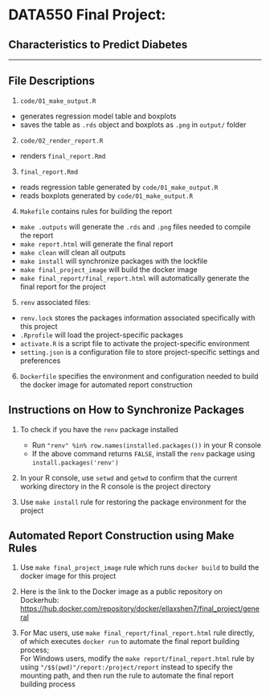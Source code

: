 # DATA550 Final Project:

## Characteristics to Predict Diabetes

------------------------------------------------------------------------

## File Descriptions

1.  `code/01_make_output.R`

-   generates regression model table and boxplots
-   saves the table as `.rds` object and boxplots as `.png` in `output/` folder

2.  `code/02_render_report.R`

-   renders `final_report.Rmd`

3.  `final_report.Rmd`

-   reads regression table generated by `code/01_make_output.R`
-   reads boxplots generated by `code/01_make_output.R`

4.  `Makefile` contains rules for building the report

-   `make .outputs` will generate the `.rds` and `.png` files needed to compile the report
-   `make report.html` will generate the final report
-   `make clean` will clean all outputs
-   `make install` will synchronize packages with the lockfile
-   `make final_project_image` will build the docker image
-   `make final_report/final_report.html` will automatically generate the final report for the project

5.  `renv` associated files:

-   `renv.lock` stores the packages information associated specifically with this project
-   `.Rprofile` will load the project-specific packages
-   `activate.R` is a script file to activate the project-specific environment
-   `setting.json` is a configuration file to store project-specific settings and preferences

6.  `Dockerfile` specifies the environment and configuration needed to build the docker image for automated report construction

## Instructions on How to Synchronize Packages

1.  To check if you have the `renv` package installed

    -   Run `"renv" %in% row.names(installed.packages())` in your R console
    -   If the above command returns `FALSE`, install the `renv` package using `install.packages('renv')`

2.  In your R console, use `setwd` and `getwd` to confirm that the current working directory in the R console is the project directory

3.  Use `make install` rule for restoring the package environment for the project

## Automated Report Construction using Make Rules

1.  Use `make final_project_image` rule which runs `docker build` to build the docker image for this project

2.  Here is the link to the Docker image as a public repository on Dockerhub: https://hub.docker.com/repository/docker/ellaxshen7/final_project/general

3. For Mac users, use `make final_report/final_report.html` rule directly, of which executes `docker run` to automate the final report building process;<br />
For Windows users, modify the `make report/final_report.html` rule by using `"/$$(pwd)"/report:/project/report` instead to specify the mounting path, and then run the rule to automate the final report building process
